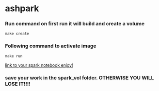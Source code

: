 # ashpark

### Run command on first run it will build and create a volume
```make create```

### Following command to activate image

```make run```


[link to your spark notebook enjoy!](http://localhost:8888)

### save your work in the spark_vol folder. OTHERWISE YOU WILL LOSE IT!!!!